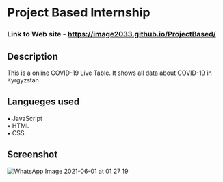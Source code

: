 # Project Based Internship
### Link to Web site - https://image2033.github.io/ProjectBased/
## Description
This is a online COVID-19 Live Table.
It shows all data about COVID-19 in Kyrgyzstan
## Langueges used
• JavaScript  
• HTML  
• CSS  
 ## Screenshot
 ![WhatsApp Image 2021-06-01 at 01 27 19](https://user-images.githubusercontent.com/55078504/120233942-b8f72200-c278-11eb-9c9e-2368a216e5a0.jpeg)

